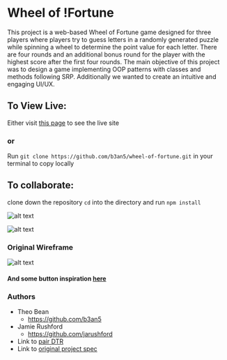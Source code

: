 # Wheel of !Fortune

This project is a web-based Wheel of Fortune game designed for three players where players try to guess letters in a randomly generated puzzle while spinning a wheel to determine the point value for each letter. There are four rounds and an additional bonus round for the player with the highest score after the first four rounds. The main objective of this project was to design a game implementing OOP patterns with classes and methods following SRP. Additionally we wanted to create an intuitive and engaging UI/UX.

## To View Live:

Either visit [this page](https://b3an5.github.io/wheel-of-fortune/) to see the live site

### or

Run `git clone https://github.com/b3an5/wheel-of-fortune.git` in your terminal to copy locally

## To collaborate:

clone down the repository `cd` into the directory and run `npm install`


![alt text](pics/game-pic.png)

![alt text](pics/wheel-spin.gif)

### Original Wireframe

![alt text](pics/wireframe.jpg)

#### And some button inspiration [here](https://dribbble.com/shots/4658149-Turn-me-on)

### Authors

- Theo Bean
  - https://github.com/b3an5
- Jamie Rushford
  - https://github.com/jarushford
- Link to [pair DTR](https://gist.github.com/jarushford/fa3d748f09c5e7d82bd9ec605d16f533)
- Link to [original project spec](http://frontend.turing.io/projects/wheel-of-fortune.html)
